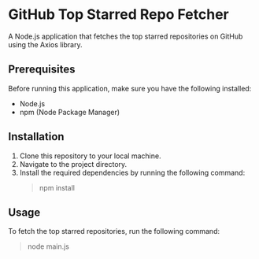 # GitHub Top Starred Repo Fetcher

A Node.js application that fetches the top starred repositories on GitHub using the Axios library.

## Prerequisites

Before running this application, make sure you have the following installed:

- Node.js
- npm (Node Package Manager)

## Installation

1. Clone this repository to your local machine.
2. Navigate to the project directory.
3. Install the required dependencies by running the following command:
    > npm install
    
## Usage

To fetch the top starred repositories, run the following command:
> node main.js
